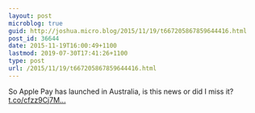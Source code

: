 ```yaml
---
layout: post
microblog: true
guid: http://joshua.micro.blog/2015/11/19/t667205867859644416.html
post_id: 36644
date: 2015-11-19T16:00:49+1100
lastmod: 2019-07-30T17:41:26+1100
type: post
url: /2015/11/19/t667205867859644416.html
---
```

So Apple Pay has launched in Australia, is this news or did I miss it? [t.co/cfzz9Cj7M...](https://t.co/cfzz9Cj7Ml)
